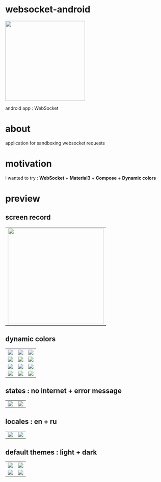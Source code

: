 # websocket-android

<img src="https://github.com/andybeardness/WebSocket-Android/blob/release/app/src/main/1024.png?raw=true" width="250">

android app : WebSocket

# about

application for sandboxing websocket requests

# motivation

i wanted to try : **WebSocket** + **Material3** + **Compose** + **Dynamic colors**

# preview

## screen record

|   |
| - |
| <img src="https://raw.githubusercontent.com/andybeardness/WebSocket-Android/release/preview/rec.gif" width="300"> |

## dynamic colors

|   |   |   |
| - | - | - |
| ![](https://raw.githubusercontent.com/andybeardness/WebSocket-Android/release/preview/bg-r.jpg)  | ![](https://raw.githubusercontent.com/andybeardness/WebSocket-Android/release/preview/ss-r-l.jpg)  | ![](https://raw.githubusercontent.com/andybeardness/WebSocket-Android/release/preview/ss-r-d.jpg)  |
| ![](https://raw.githubusercontent.com/andybeardness/WebSocket-Android/release/preview/bg-y.jpg)  | ![](https://raw.githubusercontent.com/andybeardness/WebSocket-Android/release/preview/ss-y-l.jpg)  | ![](https://raw.githubusercontent.com/andybeardness/WebSocket-Android/release/preview/ss-y-d.jpg)  |
| ![](https://raw.githubusercontent.com/andybeardness/WebSocket-Android/release/preview/bg-g.jpg)  | ![](https://raw.githubusercontent.com/andybeardness/WebSocket-Android/release/preview/ss-g-l.jpg)  | ![](https://raw.githubusercontent.com/andybeardness/WebSocket-Android/release/preview/ss-g-d.jpg)  |
| ![](https://raw.githubusercontent.com/andybeardness/WebSocket-Android/release/preview/bg-p.jpg)  | ![](https://raw.githubusercontent.com/andybeardness/WebSocket-Android/release/preview/ss-p-l.jpg)  | ![](https://raw.githubusercontent.com/andybeardness/WebSocket-Android/release/preview/ss-p-d.jpg)  |

## states : no internet + error message

|   |   |
| - | - |
| ![](https://raw.githubusercontent.com/andybeardness/WebSocket-Android/release/preview/ss-net.jpg) | ![](https://raw.githubusercontent.com/andybeardness/WebSocket-Android/release/preview/ss-err.jpg) |

## locales : en + ru

|   |   |
| - | - |
| ![](https://raw.githubusercontent.com/andybeardness/WebSocket-Android/release/preview/l-en.jpg) | ![](https://raw.githubusercontent.com/andybeardness/WebSocket-Android/release/preview/l-ru.jpg) |

## default themes : light + dark
|   |   |
| - | - |
| ![](https://raw.githubusercontent.com/andybeardness/WebSocket-Android/release/preview/dt-l-f.png) | ![](https://raw.githubusercontent.com/andybeardness/WebSocket-Android/release/preview/dt-l-s.png) |
| ![](https://raw.githubusercontent.com/andybeardness/WebSocket-Android/release/preview/dt-d-f.png) | ![](https://raw.githubusercontent.com/andybeardness/WebSocket-Android/release/preview/dt-d-s.png) |
